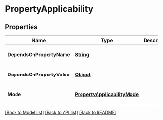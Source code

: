 # PropertyApplicability
## Properties

Name | Type | Description | Notes
------------ | ------------- | ------------- | -------------
**DependsOnPropertyName** | [**String**](string.md) |  | [optional] [default to null]
**DependsOnPropertyValue** | [**Object**](.md) |  | [optional] [default to null]
**Mode** | [**PropertyApplicabilityMode**](PropertyApplicabilityMode.md) |  | [optional] [default to null]

[[Back to Model list]](../README.md#documentation-for-models) [[Back to API list]](../README.md#documentation-for-api-endpoints) [[Back to README]](../README.md)

